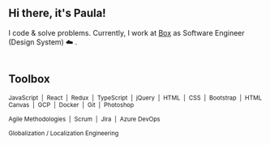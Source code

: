 ## Hi there, it's Paula!

I code & solve problems. Currently, I work at [Box](https://www.box.com/home) as Software Engineer (Design System) :cloud: .<br>
</br>
## Toolbox 


<sub>JavaScript&nbsp;  |&nbsp;  React&nbsp; |&nbsp;  Redux&nbsp;  |&nbsp;  TypeScript&nbsp;  |&nbsp;  jQuery&nbsp;  |&nbsp;  HTML&nbsp;  |&nbsp;  CSS&nbsp;  |&nbsp;  Bootstrap&nbsp;  |&nbsp;  HTML Canvas&nbsp;  |&nbsp;  GCP&nbsp;  |&nbsp;  Docker&nbsp;  |&nbsp;  Git&nbsp;  |&nbsp;  Photoshop&nbsp;</sub>

<sub>Agile Methodologies&nbsp; |&nbsp; Scrum&nbsp; |&nbsp; Jira&nbsp; |&nbsp; Azure DevOps&nbsp;</sub>

<sub>Globalization / Localization Engineering</sub>

<br>
